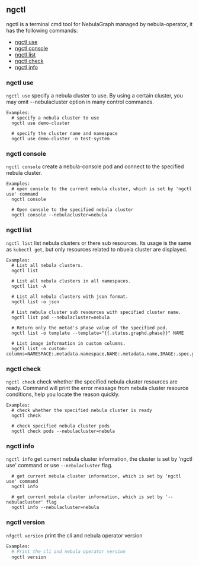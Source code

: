 ## ngctl

ngctl is a terminal cmd tool for NebulaGraph managed by nebula-operator, it has the following commands:
- [ngctl use](#ngctl-use)
- [ngctl console](#ngctl-console)
- [ngctl list](#ngctl-list)
- [ngctl check](#ngctl-check)
- [ngctl info](#ngctl-info)

### ngctl use
`ngctl use` specify a nebula cluster to use. By using a certain cluster, you may omit --nebulacluster option in many control commands.

```
Examples:
  # specify a nebula cluster to use
  ngctl use demo-cluster

  # specify the cluster name and namespace
  ngctl use demo-cluster -n test-system
```
### ngctl console
`ngctl console` create a nebula-console pod and connect to the specified nebula cluster.

```
Examples:
  # open console to the current nebula cluster, which is set by 'ngctl use' command
  ngctl console
  
  # Open console to the specified nebula cluster
  ngctl console --nebulacluster=nebula
```
### ngctl list
`ngctl list` list nebula clusters or there sub resources. Its usage is the same as `kubectl get`, but only resources related to nbuela cluster are displayed.
```
Examples:
  # List all nebula clusters.
  ngctl list
  
  # List all nebula clusters in all namespaces.
  ngctl list -A
  
  # List all nebula clusters with json format.
  ngctl list -o json
  
  # List nebula cluster sub resources with specified cluster name.
  ngctl list pod --nebulacluster=nebula
  
  # Return only the metad's phase value of the specified pod.
  ngctl list -o template --template="{{.status.graphd.phase}}" NAME
  
  # List image information in custom columns.
  ngctl list -o custom-columns=NAMESPACE:.metadata.namespace,NAME:.metadata.name,IMAGE:.spec.graphd.image
```

### ngctl check
`ngctl check` check whether the specified nebula cluster resources are ready. Command will print the error message from nebula cluster resource conditions, help you locate the reason quickly.

```
Examples:
  # check whether the specified nebula cluster is ready
  ngctl check
  
  # check specified nebula cluster pods
  ngctl check pods --nebulacluster=nebula
```

### ngctl info
`ngctl info` get current nebula cluster information, the cluster is set by 'ngctl use' command or use `--nebulacluster` flag.

```Examples:
  # get current nebula cluster information, which is set by 'ngctl use' command
  ngctl info

  # get current nebula cluster information, which is set by '--nebulacluster' flag
  ngctl info --nebulacluster=nebula
```
### ngctl version
`nfgctl version` print the cli and nebula operator version

```bash
Examples:
  # Print the cli and nebula operator version
  ngctl version
```

